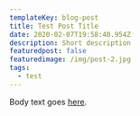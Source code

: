 ```yaml
---
templateKey: blog-post
title: Test Post Title
date: 2020-02-07T19:58:40.954Z
description: Short description
featuredpost: false
featuredimage: /img/post-2.jpg
tags:
  - test
---
```

Body text goes [here](https://google.com).
